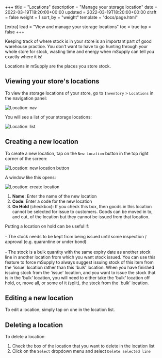 +++
title = "Locations"
description = "Manage your storage location"
date = 2022-03-19T18:20:00+00:00
updated = 2022-03-19T18:20:00+00:00
draft = false
weight = 1
sort_by = "weight"
template = "docs/page.html"

[extra]
lead = "View and manage your storage locations"
toc = true
top = false
+++

Keeping track of where stock is in your store is an important part of good warehouse practice. You don't want to have to go hunting through your whole store for stock, wasting time and energy when mSupply can tell you exactly where it is!

Locations in mSupply are the places you store stock. 

## Viewing your store's locations

To view the storage locations of your store, go to `Inventory` > `Locations` in the navigation panel: 

![Location: nav](/docs/inventory/loc_gotoloc.png)

You will see a list of your storage locations: 

![Location: list](/docs/inventory/loc_loclist.png)

## Creating a new location

To create a new location, tap on the `New Location` button in the top right corner of the screen:

![Location: new location button](/docs/inventory/loc_newlocbutton.png)

A window like this opens: 

![Location: create location](/docs/inventory/loc_createloc.png)

1. **Name**: Enter the name of the new location
2. **Code**: Enter a code for the new location
3. **On Hold** (checkbox): If you check this box, then goods in this location cannot be selected for issue to customers. Goods can be moved in to, and out, of the location but they cannot be issued from that location. 

<div class="tip">
Putting a location on hold can be useful if: 
<br><br>
- The stock needs to be kept from being issued until some inspection / approval (e.g. quarantine or under bond)
<br><br>
- The stock is a bulk quantity with the same expiry date as another stock line in another location from which you want stock issued. You can use this feature to force mSupply to always suggest issuing stock of this item from the 'issue' location rather than this 'bulk' location. When you have finished issuing stock from the 'issue' location, and you want to issue the stock that is in the 'bulk' location, you will need to either take the 'bulk' location off hold, or, move all, or some of it (split), the stock from the 'bulk' location. 
</div>

## Editing a new location

To edit a location, simply tap on one in the location list. 

## Deleting a location

To delete a location:
1. Check the box of the location that you want to delete in the location list
2. Click on the `Select` dropdown menu and select `Delete selected line`